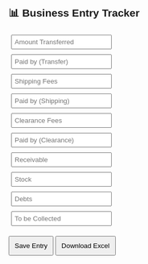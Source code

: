 <!DOCTYPE html>
<html lang="en">
<head>
  <meta charset="UTF-8" />
  <title>Business Tracker</title>
  <style>
    body { font-family: Arial, sans-serif; margin: 20px; }
    input, select { margin: 5px; padding: 5px; width: 200px; }
    button { margin-top: 15px; padding: 10px; }
  </style>
</head>
<body>
  <h2>📊 Business Entry Tracker</h2>
  <form id="entryForm">
    <div><input placeholder="Amount Transferred" id="transfer" /></div>
    <div><input placeholder="Paid by (Transfer)" id="transferBy" /></div>
    <div><input placeholder="Shipping Fees" id="shipping" /></div>
    <div><input placeholder="Paid by (Shipping)" id="shippingBy" /></div>
    <div><input placeholder="Clearance Fees" id="clearance" /></div>
    <div><input placeholder="Paid by (Clearance)" id="clearanceBy" /></div>
    <div><input placeholder="Receivable" id="receivable" /></div>
    <div><input placeholder="Stock" id="stock" /></div>
    <div><input placeholder="Debts" id="debts" /></div>
    <div><input placeholder="To be Collected" id="collected" /></div>
    <button type="button" onclick="saveEntry()">Save Entry</button>
    <button type="button" onclick="downloadCSV()">Download Excel</button>
  </form>
  <script>
    let entries = JSON.parse(localStorage.getItem("entries") || "[]");

    function saveEntry() {
      const data = {
        transfer: transfer.value,
        transferBy: transferBy.value,
        shipping: shipping.value,
        shippingBy: shippingBy.value,
        clearance: clearance.value,
        clearanceBy: clearanceBy.value,
        receivable: receivable.value,
        stock: stock.value,
        debts: debts.value,
        collected: collected.value,
        date: new Date().toLocaleString()
      };
      entries.push(data);
      localStorage.setItem("entries", JSON.stringify(entries));
      alert("Entry saved!");
    }

    function downloadCSV() {
      let csv = "Date,Transfer,Paid By,Shipping,Paid By,Clearance,Paid By,Receivable,Stock,Debts,To be Collected\n";
      entries.forEach(e => {
        csv += `${e.date},${e.transfer},${e.transferBy},${e.shipping},${e.shippingBy},${e.clearance},${e.clearanceBy},${e.receivable},${e.stock},${e.debts},${e.collected}\n`;
      });
      const blob = new Blob([csv], { type: "text/csv" });
      const link = document.createElement("a");
      link.href = URL.createObjectURL(blob);
      link.download = "business_data.csv";
      link.click();
    }
  </script>
</body>
</html>
